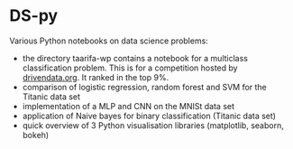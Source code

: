 # DS-py
Various Python notebooks on data science problems:  
* the directory taarifa-wp contains a notebook for a multiclass classification problem. This is for a competition hosted by [drivendata.org](https://www.drivendata.org/competitions/7/pump-it-up-data-mining-the-water-table/). It ranked in the top 9%.  
* comparison of logistic regression, random forest and SVM for the Titanic data set
* implementation of a MLP and CNN on the MNISt data set 
* application of Naive bayes for binary classification (Titanic data set) 
* quick overview of 3 Python visualisation libraries (matplotlib, seaborn, bokeh)
